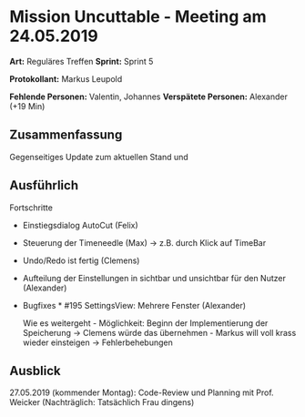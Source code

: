 # Mission Uncuttable - Meeting am 24.05.2019

**Art:** Reguläres Treffen
**Sprint:** Sprint 5

**Protokollant:** Markus Leupold

**Fehlende Personen:** Valentin, Johannes
**Verspätete Personen:** Alexander (+19 Min)

## Zusammenfassung
Gegenseitiges Update zum aktuellen Stand und 

## Ausführlich
Fortschritte
  * Einstiegsdialog AutoCut (Felix)
  * Steuerung der Timeneedle (Max)
     -> z.B. durch Klick auf TimeBar
  * Undo/Redo ist fertig (Clemens)
  * Aufteilung der Einstellungen in sichtbar und unsichtbar für
    den Nutzer (Alexander)
  * Bugfixes
          * #195 SettingsView: Mehrere Fenster (Alexander)
	
	Wie es weitergeht
		  - Möglichkeit: Beginn der Implementierung der Speicherung
			 -> Clemens würde das übernehmen
	      - Markus will voll krass wieder einsteigen
			 -> Fehlerbehebungen

## Ausblick
27.05.2019 (kommender Montag): Code-Review und Planning mit
Prof. Weicker (Nachträglich: Tatsächlich Frau dingens)